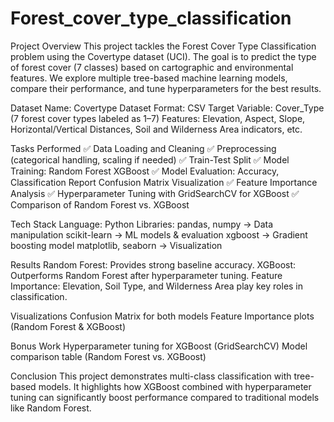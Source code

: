 # Forest_cover_type_classification
 Project Overview
This project tackles the Forest Cover Type Classification problem using the Covertype dataset (UCI).
The goal is to predict the type of forest cover (7 classes) based on cartographic and environmental features.
We explore multiple tree-based machine learning models, compare their performance, and tune hyperparameters for the best results.

Dataset
Name: Covertype Dataset
Format: CSV
Target Variable: Cover_Type (7 forest cover types labeled as 1–7)
Features: Elevation, Aspect, Slope, Horizontal/Vertical Distances, Soil and Wilderness Area indicators, etc.

Tasks Performed
✅ Data Loading and Cleaning
✅ Preprocessing (categorical handling, scaling if needed)
✅ Train-Test Split
✅ Model Training:
Random Forest
XGBoost
✅ Model Evaluation:
Accuracy, Classification Report
Confusion Matrix Visualization
✅ Feature Importance Analysis
✅ Hyperparameter Tuning with GridSearchCV for XGBoost
✅ Comparison of Random Forest vs. XGBoost

Tech Stack
Language: Python
Libraries:
pandas, numpy → Data manipulation
scikit-learn → ML models & evaluation
xgboost → Gradient boosting model
matplotlib, seaborn → Visualization

Results
Random Forest: Provides strong baseline accuracy.
XGBoost: Outperforms Random Forest after hyperparameter tuning.
Feature Importance: Elevation, Soil Type, and Wilderness Area play key roles in classification.

Visualizations
Confusion Matrix for both models
Feature Importance plots (Random Forest & XGBoost)

Bonus Work
Hyperparameter tuning for XGBoost (GridSearchCV)
Model comparison table (Random Forest vs. XGBoost)

Conclusion
This project demonstrates multi-class classification with tree-based models.
It highlights how XGBoost combined with hyperparameter tuning can significantly boost performance compared to traditional models like Random Forest.
